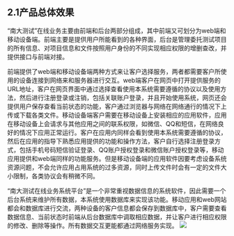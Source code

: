 ## 2.1产品总体效果 ##
“南大测试”在线业务主要由前端和后台两部分组成，其中前端又可划分为web端和移动设备端。前端主要是提供用户所能看到的各种界面，后台是管理委托测试项目的所有信息、对项目信息和文件按照用户身份的不同实现相应权限的增删查改，并提供接口与前端对接。

前端提供了web端和移动设备端两种方式来让客户选择服务，两者都需要客户所使用的设备连接到网络来和服务器进行交互。web端客户在网页中打开提供服务的URL地址，客户在网页界面中通过选择查看使用本系统需要遵循的协议以及使用方法，然后进行注册登录或注销，包括关联账户登录，并且开始使用系统，网页还会提供用户保存查看当前状态的功能，客户通过浏览器与网络在网络通行的情况下上传或下载各类文件。移动设备端客户需要在移动设备上安装相应的应用软件，应用在移动设备上会请求与其他应用之间的联系权限，如微信、QQ和短信，在网络良好的情况下应用正常运行。客户在应用内同样会看到使用本系统需要遵循的协议，然后在应用的指导下熟悉应用提供的功能和操作方法，客户自行选择注册登录方式，包括手机号码短信验证登录、QQ账户授权登录和微信账户授权登录等，移动应用提供和web端同样的功能服务。但是移动设备端的应用软件因要考虑设备系统资源问题，不会允许应用占用系统的过多资源，同时上传文件时会有一定的文件大小限制，各类协议会有稍微不同。

“南大测试在线业务系统平台”是一个非常重视数据信息的系统软件，因此需要一个后台系统来维护所有数据，本系统使用数据库来实现该功能。移动应用和web网站都会和数据库进行交流，两种设备的客户信息都会保存到数据库中，客户需要查看数据信息、当前状态时前端从后台数据库中调取相应数据，并让客户进行相应权限的修改、删除等操作。所有数据交互更能都通过网络服务实现。
![](https://github.com/sqwnju/private/blob/master/%E4%BA%A7%E5%93%81%E6%80%BB%E4%BD%93%E6%95%88%E6%9E%9C.jpg)